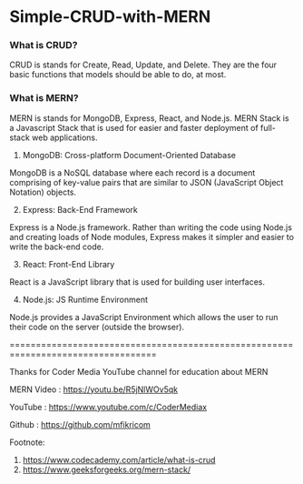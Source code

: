 # Simple-CRUD-with-MERN
### What is CRUD?

CRUD is stands for Create, Read, Update, and Delete. They are the four basic functions that models should be able to do, at most.

### What is MERN?

MERN is stands for MongoDB, Express, React, and Node.js. MERN Stack is a Javascript Stack that is used for easier and faster deployment of full-stack web applications.
1. MongoDB: Cross-platform Document-Oriented Database

MongoDB is a NoSQL database where each record is a document comprising of key-value pairs that are similar to JSON (JavaScript Object Notation) objects.

2. Express: Back-End Framework

Express is a Node.js framework. Rather than writing the code using Node.js and creating loads of Node modules, Express makes it simpler and easier to write the back-end code.

3. React: Front-End Library

React is a JavaScript library that is used for building user interfaces.

4. Node.js: JS Runtime Environment

Node.js provides a JavaScript Environment which allows the user to run their code on the server (outside the browser).


==================================================================================


Thanks for Coder Media YouTube channel for education about MERN

MERN Video : https://youtu.be/R5jNlWOv5qk

YouTube : https://www.youtube.com/c/CoderMediax

Github : https://github.com/mfikricom

Footnote:
1. https://www.codecademy.com/article/what-is-crud
2. https://www.geeksforgeeks.org/mern-stack/
